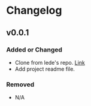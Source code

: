 # Changelog

## v0.0.1

### Added or Changed
- Clone from lede's repo. [Link](https://github.com/coolsnowwolf/lede)
- Add project readme file.
 

### Removed

- N/A
